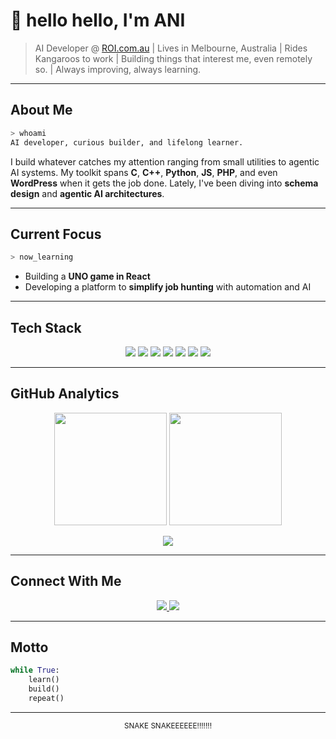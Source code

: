 <!--## Hi there 👋

**RootSlayr/RootSlayr** is a ✨ _special_ ✨ repository because its `README.md` (this file) appears on your GitHub profile.

Here are some ideas to get you started:

- 🔭 I’m currently working on ...
- 🌱 I’m currently learning ...
- 👯 I’m looking to collaborate on ...
- 🤔 I’m looking for help with ...
- 💬 Ask me about ...
- 📫 How to reach me: ...
- 😄 Pronouns: ...
- ⚡ Fun fact: ...
-->

# 👋 hello hello, I'm ANI

> AI Developer @ [ROI.com.au](https://www.roi.com.au/) | Lives in Melbourne, Australia |
> Rides Kangaroos to work |
> Building things that interest me, even remotely so. |
> Always improving, always learning. 

---

## About Me

```bash
> whoami
AI developer, curious builder, and lifelong learner.
```

I build whatever catches my attention ranging from small utilities to agentic AI systems. My toolkit spans **C**, **C++**, **Python**, **JS**, **PHP**, and even **WordPress** when it gets the job done. Lately, I've been diving into **schema design** and **agentic AI architectures**.

---

## Current Focus

```bash
> now_learning
```

- Building a **UNO game in React**
- Developing a platform to **simplify job hunting** with automation and AI

---

## Tech Stack

<p align="center">
  <img src="https://img.shields.io/badge/C-00599C?style=for-the-badge&logo=c&logoColor=white" />
  <img src="https://img.shields.io/badge/C++-00599C?style=for-the-badge&logo=c%2B%2B&logoColor=white" />
  <img src="https://img.shields.io/badge/Python-3776AB?style=for-the-badge&logo=python&logoColor=white" />
  <img src="https://img.shields.io/badge/JavaScript-F7DF1E?style=for-the-badge&logo=javascript&logoColor=black" />
  <img src="https://img.shields.io/badge/PHP-777BB4?style=for-the-badge&logo=php&logoColor=white" />
  <img src="https://img.shields.io/badge/React-20232A?style=for-the-badge&logo=react&logoColor=61DAFB" />
  <img src="https://img.shields.io/badge/WordPress-21759B?style=for-the-badge&logo=wordpress&logoColor=white" />
</p>

---

## GitHub Analytics

<p align="center">
  <img height="180em" src="https://github-readme-stats.vercel.app/api?username=RootSlayr&show_icons=true&theme=radical&hide_border=true" />
  <img height="180em" src="https://github-readme-stats.vercel.app/api/top-langs/?username=RootSlayr&layout=compact&theme=radical&hide_border=true" />
</p>

<p align="center">
  <img src="https://github-readme-streak-stats.herokuapp.com/?user=RootSlayr&theme=radical&hide_border=true" />
</p>

---

## Connect With Me

<p align="center">
  <a href="https://anirudh-chidambaram.vercel.app/">
    <img src="https://img.shields.io/badge/Portfolio-000000?style=for-the-badge&logo=vercel&logoColor=white" />
  </a>
  <a href="https://www.linkedin.com/in/anirudh-chida/">
    <img src="https://img.shields.io/badge/LinkedIn-0A66C2?style=for-the-badge&logo=linkedin&logoColor=white" />
  </a>
</p>

---

## Motto

```python
while True:
    learn()
    build()
    repeat()
```

---

<p align="center">
  <sub> SNAKE SNAKEEEEEE!!!!!!! </sub>
</p>

